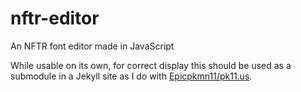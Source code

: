# nftr-editor
An NFTR font editor made in JavaScript

While usable on its own, for correct display this should be used as a submodule in a Jekyll site as I do with [Epicpkmn11/pk11.us](https://github.com/Epicpkmn11/pk11.us).